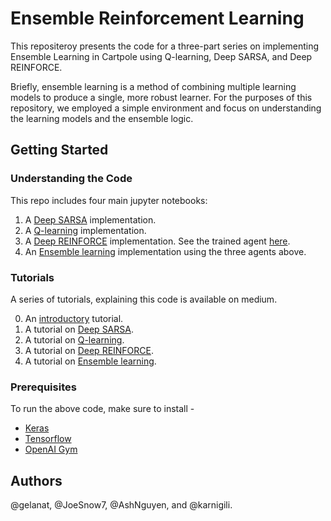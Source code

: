 # Ensemble Reinforcement Learning


This repositeroy presents the code for a three-part series on implementing Ensemble Learning in Cartpole using Q-learning, Deep SARSA, and Deep REINFORCE. 

Briefly, ensemble learning is a method of combining multiple learning models to produce a single, more robust learner. For the purposes of this repository, we employed a simple environment and focus on understanding the learning models and the ensemble logic.

## Getting Started

### Understanding the Code 
This repo includes four main jupyter notebooks:

1. A [Deep SARSA](https://github.com/minerva-schools/EnsembleRL/blob/master/SARSA.ipynb) implementation.
2. A [Q-learning](https://github.com/minerva-schools/EnsembleRL/blob/master/Q-LEARNING.ipynb) implementation.
3. A [Deep REINFORCE](https://github.com/minerva-schools/EnsembleRL/blob/master/REINFORCE.ipynb) implementation. See the trained agent [here](https://github.com/minerva-schools/EnsembleRL/blob/master/model.h5).
4. An [Ensemble learning](https://github.com/minerva-schools/EnsembleRL/blob/master/Ensemble_RL.ipynb) implementation using the three agents above.

### Tutorials 
A series of tutorials, explaining this code is available on medium.

0. An [introductory](https://medium.com/@gelana/1d9c887a4fb1) tutorial. 
1. A tutorial on [Deep SARSA](https://medium.com/@gelana/learning-with-deep-sarsa-openai-gym-c9a470d027a).
2. A tutorial on [Q-learning](https://medium.com/@flomay/using-q-learning-to-solve-the-cartpole-balancing-problem-c0a7f47d3f9d).
3. A tutorial on [Deep REINFORCE](https://medium.com/@gili.karni/policy-gradient-reinforcement-learning-with-keras-57ca6ed32555?sk=453cf920e6c8fe256a91360d728d7ebd).
4. A tutorial on [Ensemble learning](https://medium.com/@tu_53768/ensemble-reinforcement-learning-b06e28eec31c).

### Prerequisites
To run the above code, make sure to install -
* [Keras](https://keras.io/)
* [Tensorflow](https://www.tensorflow.org/)
* [OpenAI Gym](https://gym.openai.com/)


## Authors
@gelanat, @JoeSnow7, @AshNguyen, and @karnigili.
